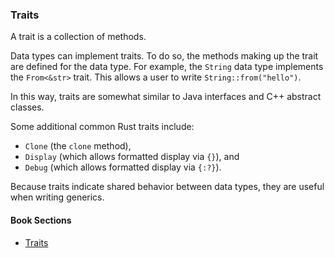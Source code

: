 ### Traits

A trait is a collection of methods.

Data types can implement traits. To do so, the methods making up the trait are defined for the data type. For example, the `String` data type implements the `From<&str>` trait. This allows a user to write `String::from("hello")`.

In this way, traits are somewhat similar to Java interfaces and C++ abstract classes.

Some additional common Rust traits include:

+ `Clone` (the `clone` method),
+ `Display` (which allows formatted display via `{}`), and
+ `Debug` (which allows formatted display via `{:?}`).

Because traits indicate shared behavior between data types, they are useful when writing generics.


#### Book Sections

- [Traits](https://doc.rust-lang.org/book/ch10-02-traits.html)

